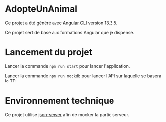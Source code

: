 # AdopteUnAnimal

Ce projet a été généré avec [Angular CLI](https://github.com/angular/angular-cli) version 13.2.5.

Ce projet sert de base aux formations Angular que je dispense.

# Lancement du projet

Lancer la commande `npm run start` pour lancer l'application.

Lancer la commande `npm run mockdb` pour lancer l'API sur laquelle se basera le TP.

# Environnement technique

Ce projet utilise [json-server](https://github.com/typicode/json-server) afin de mocker la partie serveur.
